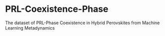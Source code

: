 # PRL-Coexistence-Phase
The dataset of PRL-Phase Coexistence in Hybrid Perovskites from Machine Learning Metadynamics
